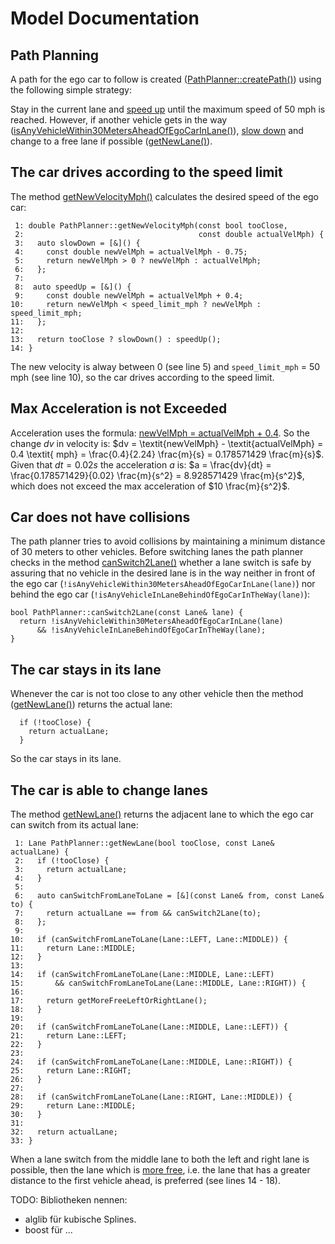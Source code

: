 # Model Documentation


## Path Planning

A path for the ego car to follow is created ([PathPlanner::createPath()](https://github.com/KnollFrank/CarND-Path-Planning-Project/blob/43f9a2e1f6289d8c01256a43bf1e2411dbe2ed4c/src/pathPlanner.h#L89)) using the following simple strategy:

Stay in the current lane and [speed up](https://github.com/KnollFrank/CarND-Path-Planning-Project/blob/c1bd39ef43180098045da42c8c21684c68ab09db/src/pathPlanner.h#L195) until the maximum speed of 50 mph is reached. However, if another vehicle gets in the way ([isAnyVehicleWithin30MetersAheadOfEgoCarInLane()](https://github.com/KnollFrank/CarND-Path-Planning-Project/blob/43f9a2e1f6289d8c01256a43bf1e2411dbe2ed4c/src/pathPlanner.h#L119)), [slow down](https://github.com/KnollFrank/CarND-Path-Planning-Project/blob/c1bd39ef43180098045da42c8c21684c68ab09db/src/pathPlanner.h#L189) and change to a free lane if possible ([getNewLane()](https://github.com/KnollFrank/CarND-Path-Planning-Project/blob/43f9a2e1f6289d8c01256a43bf1e2411dbe2ed4c/src/pathPlanner.h#L258)).


## The car drives according to the speed limit

The method [getNewVelocityMph()](https://github.com/KnollFrank/CarND-Path-Planning-Project/blob/5c5a44cc69410de5ac237e2de1051dd33def927e/src/pathPlanner.h#L187) calculates the desired speed of the ego car:

```
 1: double PathPlanner::getNewVelocityMph(const bool tooClose,
 2:                                       const double actualVelMph) {
 3:   auto slowDown = [&]() {
 4:     const double newVelMph = actualVelMph - 0.75;
 5:     return newVelMph > 0 ? newVelMph : actualVelMph;
 6:   };
 7:
 8:  auto speedUp = [&]() {
 9:     const double newVelMph = actualVelMph + 0.4;
10:     return newVelMph < speed_limit_mph ? newVelMph : speed_limit_mph;
11:   };
12:
13:   return tooClose ? slowDown() : speedUp();
14: }
```

The new velocity is alway between 0 (see line 5) and `speed_limit_mph` = 50 mph (see line 10), so the car drives according to the speed limit.

## Max Acceleration is not Exceeded

Acceleration uses the formula: [newVelMph = actualVelMph + 0.4](https://github.com/KnollFrank/CarND-Path-Planning-Project/blob/5c5a44cc69410de5ac237e2de1051dd33def927e/src/pathPlanner.h#L196).
So the change $dv$ in velocity is:
$dv = \textit{newVelMph} - \textit{actualVelMph} = 0.4 \textit{ mph} = \frac{0.4}{2.24} \frac{m}{s} = 0.178571429 \frac{m}{s}$. Given that $dt = 0.02 s$ the acceleration $a$ is:
$a = \frac{dv}{dt} = \frac{0.178571429}{0.02} \frac{m}{s^2} = 8.928571429 \frac{m}{s^2}$, which does not exceed the max acceleration of $10 \frac{m}{s^2}$.

## Car does not have collisions

The path planner tries to avoid collisions by maintaining a minimum distance of 30 meters to other vehicles. Before switching lanes the path planner checks in the method [canSwitch2Lane()](https://github.com/KnollFrank/CarND-Path-Planning-Project/blob/1211cebcdf2907b05ab3493c58e22481d9719ed8/src/pathPlanner.h#L151) whether a lane switch is safe by assuring that no vehicle in the desired lane is in the way neither in front of the ego car (`!isAnyVehicleWithin30MetersAheadOfEgoCarInLane(lane)`) nor behind the ego car (`!isAnyVehicleInLaneBehindOfEgoCarInTheWay(lane)`):

```
bool PathPlanner::canSwitch2Lane(const Lane& lane) {
  return !isAnyVehicleWithin30MetersAheadOfEgoCarInLane(lane)
      && !isAnyVehicleInLaneBehindOfEgoCarInTheWay(lane);
}
```

## The car stays in its lane

Whenever the car is not too close to any other vehicle then the method ([getNewLane()](https://github.com/KnollFrank/CarND-Path-Planning-Project/blob/43f9a2e1f6289d8c01256a43bf1e2411dbe2ed4c/src/pathPlanner.h#L258)) returns the actual lane:

```
  if (!tooClose) {
    return actualLane;
  }
```

So the car stays in its lane.

## The car is able to change lanes

The method [getNewLane()](https://github.com/KnollFrank/CarND-Path-Planning-Project/blob/43f9a2e1f6289d8c01256a43bf1e2411dbe2ed4c/src/pathPlanner.h#L258) returns the adjacent lane to which the ego car can switch from its actual lane:

```
 1: Lane PathPlanner::getNewLane(bool tooClose, const Lane& actualLane) {
 2:   if (!tooClose) {
 3:     return actualLane;
 4:   }
 5: 
 6:   auto canSwitchFromLaneToLane = [&](const Lane& from, const Lane& to) {
 7:     return actualLane == from && canSwitch2Lane(to);
 8:   };
 9: 
10:   if (canSwitchFromLaneToLane(Lane::LEFT, Lane::MIDDLE)) {
11:     return Lane::MIDDLE;
12:   }
13: 
14:   if (canSwitchFromLaneToLane(Lane::MIDDLE, Lane::LEFT)
15:       && canSwitchFromLaneToLane(Lane::MIDDLE, Lane::RIGHT)) {
16: 
17:     return getMoreFreeLeftOrRightLane();
18:   }
19: 
20:   if (canSwitchFromLaneToLane(Lane::MIDDLE, Lane::LEFT)) {
21:     return Lane::LEFT;
22:   }
23: 
24:   if (canSwitchFromLaneToLane(Lane::MIDDLE, Lane::RIGHT)) {
25:     return Lane::RIGHT;
26:   }
27: 
28:   if (canSwitchFromLaneToLane(Lane::RIGHT, Lane::MIDDLE)) {
29:     return Lane::MIDDLE;
30:   }
31: 
32:   return actualLane;
33: }

```

When a lane switch from the middle lane to both the
left and right lane is possible, then the lane which is [more free](https://github.com/KnollFrank/CarND-Path-Planning-Project/blob/43f9a2e1f6289d8c01256a43bf1e2411dbe2ed4c/src/pathPlanner.h#L232), i.e. the lane that has a greater distance to the first vehicle ahead, is preferred (see lines 14 - 18).

TODO: Bibliotheken nennen:
- alglib für kubische Splines.
- boost für ...
